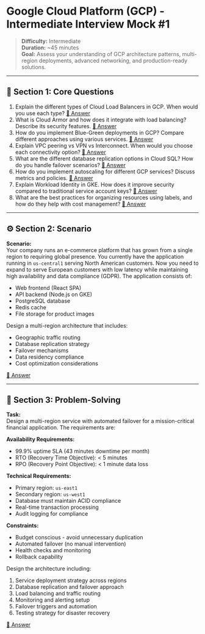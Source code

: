 # Google Cloud Platform (GCP) - Intermediate Interview Mock #1

> **Difficulty:** Intermediate  
> **Duration:** ~45 minutes  
> **Goal:** Assess your understanding of GCP architecture patterns, multi-region deployments, advanced networking, and production-ready solutions.

---

## 🧠 Section 1: Core Questions

1. Explain the different types of Cloud Load Balancers in GCP. When would you use each type? [📖 Answer](mock_1_answers.md#1-explain-the-different-types-of-cloud-load-balancers-in-gcp-when-would-you-use-each-type)
2. What is Cloud Armor and how does it integrate with load balancing? Describe its security features. [📖 Answer](mock_1_answers.md#2-what-is-cloud-armor-and-how-does-it-integrate-with-load-balancing-describe-its-security-features)
3. How do you implement Blue-Green deployments in GCP? Compare different approaches using various services. [📖 Answer](mock_1_answers.md#3-how-do-you-implement-blue-green-deployments-in-gcp-compare-different-approaches-using-various-services)
4. Explain VPC peering vs VPN vs Interconnect. When would you choose each connectivity option? [📖 Answer](mock_1_answers.md#4-explain-vpc-peering-vs-vpn-vs-interconnect-when-would-you-choose-each-connectivity-option)
5. What are the different database replication options in Cloud SQL? How do you handle failover scenarios? [📖 Answer](mock_1_answers.md#5-what-are-the-different-database-replication-options-in-cloud-sql-how-do-you-handle-failover-scenarios)
6. How do you implement autoscaling for different GCP services? Discuss metrics and policies. [📖 Answer](mock_1_answers.md#6-how-do-you-implement-autoscaling-for-different-gcp-services-discuss-metrics-and-policies)
7. Explain Workload Identity in GKE. How does it improve security compared to traditional service account keys? [📖 Answer](mock_1_answers.md#7-explain-workload-identity-in-gke-how-does-it-improve-security-compared-to-traditional-service-account-keys)
8. What are the best practices for organizing resources using labels, and how do they help with cost management? [📖 Answer](mock_1_answers.md#8-what-are-the-best-practices-for-organizing-resources-using-labels-and-how-do-they-help-with-cost-management)

---

## ⚙️ Section 2: Scenario

**Scenario:**  
Your company runs an e-commerce platform that has grown from a single region to requiring global presence. You currently have the application running in `us-central1` serving North American customers. Now you need to expand to serve European customers with low latency while maintaining high availability and data compliance (GDPR). The application consists of:

- Web frontend (React SPA)
- API backend (Node.js on GKE)  
- PostgreSQL database
- Redis cache
- File storage for product images

Design a multi-region architecture that includes:
- Geographic traffic routing
- Database replication strategy
- Failover mechanisms
- Data residency compliance
- Cost optimization considerations

[📖 Answer](mock_1_answers.md#️-section-2-scenario---answer)

---

## 🧩 Section 3: Problem-Solving

**Task:**  
Design a multi-region service with automated failover for a mission-critical financial application. The requirements are:

**Availability Requirements:**
- 99.9% uptime SLA (43 minutes downtime per month)
- RTO (Recovery Time Objective): < 5 minutes
- RPO (Recovery Point Objective): < 1 minute data loss

**Technical Requirements:**
- Primary region: `us-east1`
- Secondary region: `us-west1` 
- Database must maintain ACID compliance
- Real-time transaction processing
- Audit logging for compliance

**Constraints:**
- Budget conscious - avoid unnecessary duplication
- Automated failover (no manual intervention)
- Health checks and monitoring
- Rollback capability

Design the architecture including:
1. Service deployment strategy across regions
2. Database replication and failover approach
3. Load balancing and traffic routing
4. Monitoring and alerting setup
5. Failover triggers and automation
6. Testing strategy for disaster recovery

[📖 Answer](mock_1_answers.md#-section-3-problem-solving---answer)
